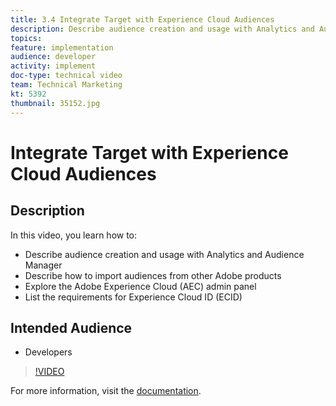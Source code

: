 ```yaml
---
title: 3.4 Integrate Target with Experience Cloud Audiences
description: Describe audience creation and usage with Analytics and Audience Manager, Describe how to import audiences from other Adobe Products, Explore the Adobe Experience Cloud (AEC) admin panel, List the requirements for Experience Cloud ID (ECID)
topics: 
feature: implementation
audience: developer
activity: implement
doc-type: technical video
team: Technical Marketing
kt: 5392
thumbnail: 35152.jpg
---
```


# Integrate Target with Experience Cloud Audiences

## Description

In this video, you learn how to:

* Describe audience creation and usage with Analytics and Audience Manager
* Describe how to import audiences from other Adobe products
* Explore the Adobe Experience Cloud (AEC) admin panel
* List the requirements for Experience Cloud ID (ECID)

## Intended Audience

* Developers

>[!VIDEO](https://video.tv.adobe.com/v/35152/?quality=12)

For more information, visit the [documentation](https://docs.adobe.com/content/help/en/target/using/integrate/mmp.html).
